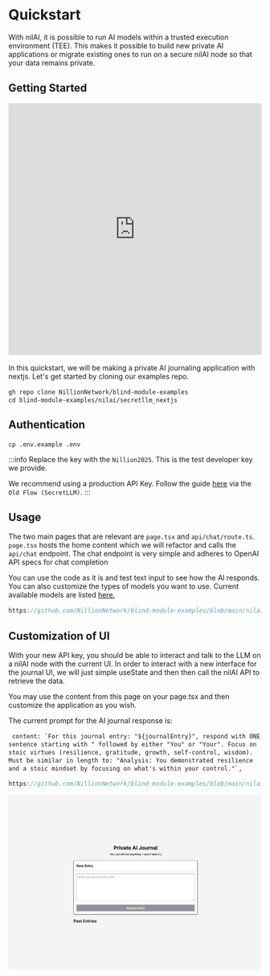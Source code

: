# Quickstart

With nilAI, it is possible to run AI models within a trusted execution environment (TEE). This makes it possible to build new private AI applications or migrate existing ones to run on a secure nilAI node so that your data remains private.

## Getting Started

<iframe 
  width="100%" 
  height="500" 
  src="https://www.youtube.com/embed/f0EMmEUhFcM" 
  title="YouTube video player" 
  frameborder="0" 
  allow="accelerometer; autoplay; clipboard-write; encrypted-media; gyroscope; picture-in-picture" 
  allowfullscreen>
</iframe>

In this quickstart, we will be making a private AI journaling application with nextjs. Let's get started by cloning our examples repo.

```
gh repo clone NillionNetwork/blind-module-examples
cd blind-module-examples/nilai/secretllm_nextjs
```

## Authentication

```
cp .env.example .env
```

:::info
Replace the key with the `Nillion2025`. This is the test developer key we provide.

We recommend using a production API Key. Follow the guide [here](/build/network-api-access) via the `Old Flow (SecretLLM)`.
:::

## Usage

The two main pages that are relevant are `page.tsx` and `api/chat/route.ts`. `page.tsx` hosts the home content which we will refactor and calls the `api/chat` endpoint. The chat endpoint is very simple and adheres to OpenAI API specs for chat completion

You can use the code as it is and test text input to see how the AI responds. You can also customize the types of models you want to use. Current available models are listed [here.](./overview#available-models)

```typescript reference showGithubLink
https://github.com/NillionNetwork/blind-module-examples/blob/main/nilai/secretllm_nextjs/app/api/chat/route.ts
```

## Customization of UI

With your new API key, you should be able to interact and talk to the LLM on a nilAI node with the current UI. In order to interact with a new interface for the journal UI, we will just simple useState and then then call the nilAI API to retrieve the data.

You may use the content from this page on your page.tsx and then customize the application as you wish.

The current prompt for the AI journal response is:

```
 content: `For this journal entry: "${journalEntry}", respond with ONE sentence starting with " followed by either "You" or "Your". Focus on stoic virtues (resilience, gratitude, growth, self-control, wisdom). Must be similar in length to: "Analysis: You demonstrated resilience and a stoic mindset by focusing on what's within your control."`,
```

```typescript reference showGithubLink
https://github.com/NillionNetwork/blind-module-examples/blob/main/nilai/secretllm_nextjs/app/tutorial_page.tsx
```

![img!](../../../static/img/secretllm_completed_tutorial.png)
